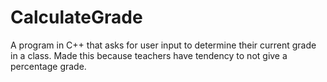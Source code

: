 # CalculateGrade
A program in C++ that asks for user input to determine their current grade in a class. Made this because teachers have tendency to not give a percentage grade.
